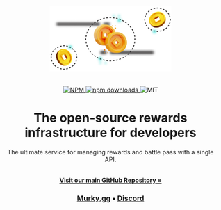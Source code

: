 
<div align="center">
  <a href="https://novu.co?utm_source=github" target="_blank">
  <picture>
    <source media="(prefers-color-scheme: dark)" srcset="https://github.com/Murky-gg/.github/blob/main/profile/coins.png">
    <img alt="murky Logo" src="https://github.com/Murky-gg/.github/blob/main/profile/coins.png" width="280"/>
  </picture>
  </a>
</div>

<br/>

<p align="center">
  <a href="https://www.npmjs.com/package/@murky/core">
    <img src="https://img.shields.io/npm/v/@murky/coree" alt="NPM">
  </a>
  <a href="https://www.npmjs.com/package/@murky/core">
    <img src="https://img.shields.io/npm/dm/@murky/core" alt="npm downloads">
  </a>
  <img src="https://img.shields.io/github/license/murky-gg/murky" alt="MIT">
</p>

<h1 align="center">The open-source rewards infrastructure for developers</h1>

<div align="center">
The ultimate service for managing rewards and battle pass with a single API.
</div>

  <p align="center">
    <br />
    <a href="https://github.com/murky-gg/murky/" rel="dofollow"><strong>Visit our main GitHub Repository »</strong></a>
    <br />
  </p>
<h3 align="center">
  <b><a href="https://murky.gg">Murky.gg</a></b>
  •
  <a href="https://discord.gg/a">Discord</a>
</h3>
